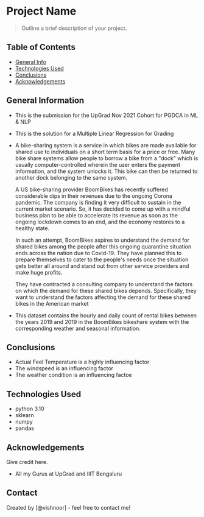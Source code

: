 # Project Name
> Outline a brief description of your project.


## Table of Contents
* [General Info](#general-information)
* [Technologies Used](#technologies-used)
* [Conclusions](#conclusions)
* [Acknowledgements](#acknowledgements)

## General Information
- This is the submission for the UpGrad Nov 2021 Cohort for PGDCA in ML & NLP

- This is the solution for a Multiple Linear Regression for Grading

- A bike-sharing system is a service in which bikes are made available for shared use to individuals on a short term basis for a price or free. Many bike share systems allow people to borrow a bike from a "dock" which is usually computer-controlled wherein the user enters the payment information, and the system unlocks it. This bike can then be returned to another dock belonging to the same system.

  A US bike-sharing provider BoomBikes has recently suffered considerable dips in their revenues due to the ongoing Corona pandemic. The company is finding it very difficult to sustain in the current market scenario. So, it has decided to come up with a mindful business plan to be able to accelerate its revenue as soon as the ongoing lockdown comes to an end, and the economy restores to a healthy state.

  In such an attempt, BoomBikes aspires to understand the demand for shared bikes among the people after this ongoing quarantine situation ends across the nation due to Covid-19. They have planned this to prepare themselves to cater to the people's needs once the situation gets better all around and stand out from other service providers and make huge profits.

  They have contracted a consulting company to understand the factors on which the demand for these shared bikes depends. Specifically, they want to understand the factors affecting the demand for these shared bikes in the American market

- This dataset contains the hourly and daily count of rental bikes between the years 2019 and 2019 in the BoomBikes bikeshare system with the corresponding weather and seasonal information.



## Conclusions
- Actual Feel Temperature is a highly influencing factor
- The windspeed is an influencing factor
- The weather condition is an influencing factoe

  


## Technologies Used
- python 3.10
- sklearn
- numpy
- pandas

## Acknowledgements
Give credit here.
- All my Gurus at UpGrad and IIIT Bengaluru


## Contact
Created by [@vishnoor] - feel free to contact me!

